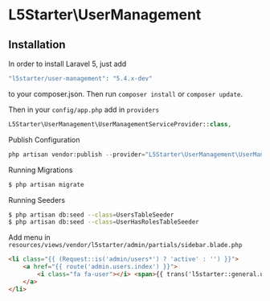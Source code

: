 # L5Starter\UserManagement

## Installation

In order to install Laravel 5, just add

``` php
"l5starter/user-management": "5.4.x-dev"
```
to your composer.json. Then run `composer install` or `composer update`.

Then in your `config/app.php` add in `providers`

``` php
L5Starter\UserManagement\UserManagementServiceProvider::class,
```

Publish Configuration

``` php
php artisan vendor:publish --provider="L5Starter\UserManagement\UserManagementServiceProvider"
```

Running Migrations

``` bash
$ php artisan migrate
```

Running Seeders

``` bash
$ php artisan db:seed --class=UsersTableSeeder
$ php artisan db:seed --class=UserHasRolesTableSeeder
```

Add menu in `resources/views/vendor/l5starter/admin/partials/sidebar.blade.php`

``` html
<li class="{{ (Request::is('admin/users*') ? 'active' : '') }}">
    <a href="{{ route('admin.users.index') }}">
        <i class="fa fa-user"></i> <span>{{ trans('l5starter::general.users') }}</span>
    </a>
</li>
```
